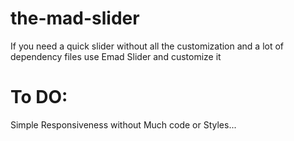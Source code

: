 # the-mad-slider
If you need a quick slider without all the customization and a lot of dependency files use Emad Slider and customize it

# To DO:

Simple Responsiveness without Much code or Styles...
